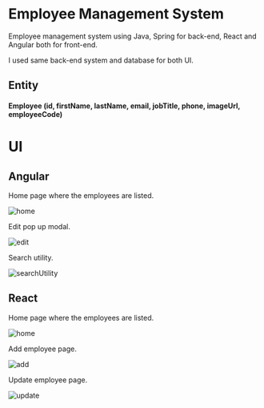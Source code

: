 # Employee Management System
Employee management system using Java, Spring for back-end, React and Angular both for front-end.

I used same back-end system and database for both UI.

## Entity
#### Employee (id, firstName, lastName, email, jobTitle, phone, imageUrl, employeeCode)

# UI

## Angular

Home page where the employees are listed.

![home](https://user-images.githubusercontent.com/79909004/222967171-6508d7e1-552c-4b4b-8330-c7264864da9d.png)

Edit pop up modal.

![edit](https://user-images.githubusercontent.com/79909004/222967179-f43b4e7e-9cfa-42f4-b883-69bc68448974.png)

Search utility.

![searchUtility](https://user-images.githubusercontent.com/79909004/222967182-c4e98fd7-389d-4a80-83c0-dd31d6acb09f.png)

## React

Home page where the employees are listed.

![home](https://user-images.githubusercontent.com/79909004/222967421-785af14a-bf9e-401f-b824-8b40af9b7ab6.png)

Add employee page.

![add](https://user-images.githubusercontent.com/79909004/222967453-348399d6-cded-484d-804b-89999683316b.png)

Update employee page.

![update](https://user-images.githubusercontent.com/79909004/222967465-47e7615a-a361-4724-bee2-f2f860e4faba.png)
